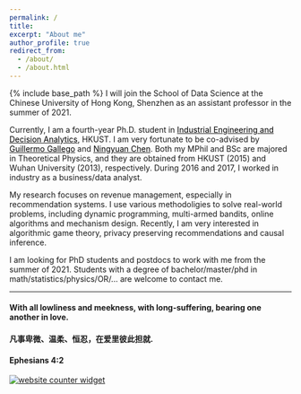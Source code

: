 ```yaml
---
permalink: /
title: 
excerpt: "About me"
author_profile: true
redirect_from: 
  - /about/
  - /about.html
---
```


{% include base_path %}
I will join the School of Data Science at the Chinese University of Hong Kong, Shenzhen as an assistant professor in the summer of 2021.

Currently, I am a fourth-year Ph.D. student in  <a href="https://ieda.ust.hk/eng/index.php" target="_blank"><span style="color:black">Industrial Engineering and Decision Analytics</span></a>, HKUST.  I am very fortunate to be co-advised by  <a href="https://ieda.ust.hk/dfaculty/ggallego/" target="_blank"><span style="color:black">Guillermo Gallego</span></a> and <a href="http://individual.utoronto.ca/ningyuanchen/" target="_blank"><span style="color:black">Ningyuan Chen</span></a>.   Both my MPhil and BSc are majored in Theoretical Physics, and they are obtained from HKUST (2015) and Wuhan University (2013), respectively. During 2016 and 2017, I worked in industry as a business/data analyst.  

My research focuses on revenue management, especially in recommendation systems. I use various methodoligies to solve real-world problems, including dynamic programming, multi-armed bandits, online algorithms and mechanism design. Recently, I am very interested in algorithmic game theory, privacy preserving recommendations and causal inference.


I am looking for PhD students and postdocs to work with me from the summer of 2021.  Students with a degree of bachelor/master/phd in math/statistics/physics/OR/... are welcome to contact me.  

***
  
#### With all lowliness and meekness, with long-suffering, bearing one another in love. 
#### 凡事卑微、温柔、恒忍，在爱里彼此担就.
#### Ephesians 4:2

<div id="sfca65yz9mwqd6fhn1rfutkx62b9g3mbg36"></div><noscript><a href="https://www.freecounterstat.com" title="website counter widget"><img src="https://counter3.stat.ovh/private/freecounterstat.php?c=a65yz9mwqd6fhn1rfutkx62b9g3mbg36" border="0" title="website counter widget" alt="website counter widget"></a></noscript>


